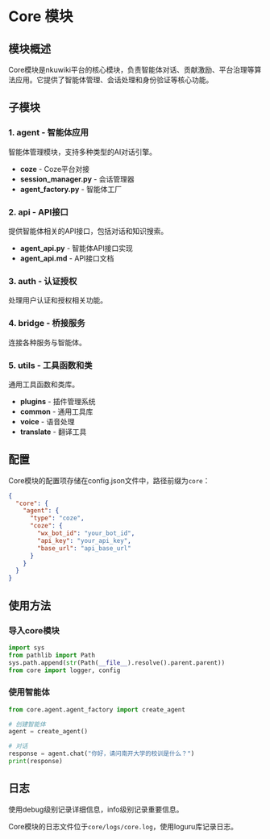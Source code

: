 # Core 模块

## 模块概述

Core模块是nkuwiki平台的核心模块，负责智能体对话、贡献激励、平台治理等算法应用。它提供了智能体管理、会话处理和身份验证等核心功能。

## 子模块

### 1. agent - 智能体应用

智能体管理模块，支持多种类型的AI对话引擎。

- **coze** - Coze平台对接
- **session_manager.py** - 会话管理器
- **agent_factory.py** - 智能体工厂

### 2. api - API接口

提供智能体相关的API接口，包括对话和知识搜索。

- **agent_api.py** - 智能体API接口实现
- **agent_api.md** - API接口文档

### 3. auth - 认证授权

处理用户认证和授权相关功能。

### 4. bridge - 桥接服务

连接各种服务与智能体。

### 5. utils - 工具函数和类

通用工具函数和类库。

- **plugins** - 插件管理系统
- **common** - 通用工具库
- **voice** - 语音处理
- **translate** - 翻译工具

## 配置

Core模块的配置项存储在config.json文件中，路径前缀为`core`：

```json
{
  "core": {
    "agent": {
      "type": "coze",
      "coze": {
        "wx_bot_id": "your_bot_id",
        "api_key": "your_api_key",
        "base_url": "api_base_url"
      }
    }
  }
}
```

## 使用方法

### 导入core模块

```python
import sys
from pathlib import Path
sys.path.append(str(Path(__file__).resolve().parent.parent))
from core import logger, config
```

### 使用智能体

```python
from core.agent.agent_factory import create_agent

# 创建智能体
agent = create_agent()

# 对话
response = agent.chat("你好，请问南开大学的校训是什么？")
print(response)
```

## 日志

使用debug级别记录详细信息，info级别记录重要信息。

Core模块的日志文件位于`core/logs/core.log`，使用loguru库记录日志。
